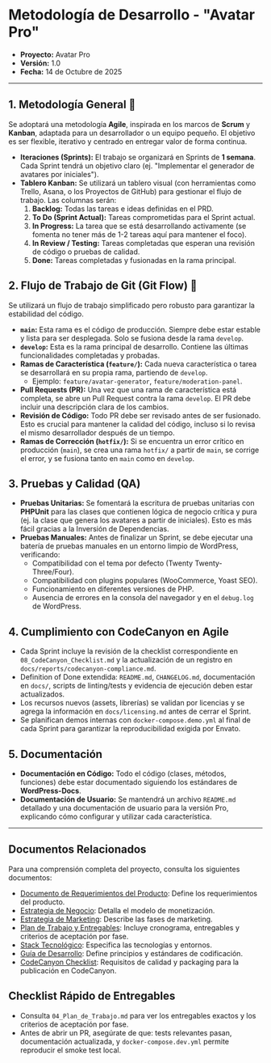 # Metodología de Desarrollo - "Avatar Pro"

* **Proyecto:** Avatar Pro
* **Versión:** 1.0
* **Fecha:** 14 de Octubre de 2025

---

## 1. Metodología General 🚀

Se adoptará una metodología **Agile**, inspirada en los marcos de **Scrum** y **Kanban**, adaptada para un desarrollador o un equipo pequeño. El objetivo es ser flexible, iterativo y centrado en entregar valor de forma continua.

* **Iteraciones (Sprints):** El trabajo se organizará en Sprints de **1 semana**. Cada Sprint tendrá un objetivo claro (ej. "Implementar el generador de avatares por iniciales").
* **Tablero Kanban:** Se utilizará un tablero visual (con herramientas como Trello, Asana, o los Proyectos de GitHub) para gestionar el flujo de trabajo. Las columnas serán:
    1.  **Backlog:** Todas las tareas e ideas definidas en el PRD.
    2.  **To Do (Sprint Actual):** Tareas comprometidas para el Sprint actual.
    3.  **In Progress:** La tarea que se está desarrollando activamente (se fomenta no tener más de 1-2 tareas aquí para mantener el foco).
    4.  **In Review / Testing:** Tareas completadas que esperan una revisión de código o pruebas de calidad.
    5.  **Done:** Tareas completadas y fusionadas en la rama principal.

## 2. Flujo de Trabajo de Git (Git Flow) 🌿

Se utilizará un flujo de trabajo simplificado pero robusto para garantizar la estabilidad del código.

* **`main`:** Esta rama es el código de producción. Siempre debe estar estable y lista para ser desplegada. Solo se fusiona desde la rama `develop`.
* **`develop`:** Esta es la rama principal de desarrollo. Contiene las últimas funcionalidades completadas y probadas.
* **Ramas de Característica (`feature/`):** Cada nueva característica o tarea se desarrollará en su propia rama, partiendo de `develop`.
    * Ejemplo: `feature/avatar-generator`, `feature/moderation-panel`.
* **Pull Requests (PR):** Una vez que una rama de característica está completa, se abre un Pull Request contra la rama `develop`. El PR debe incluir una descripción clara de los cambios.
* **Revisión de Código:** Todo PR debe ser revisado antes de ser fusionado. Esto es crucial para mantener la calidad del código, incluso si lo revisa el mismo desarrollador después de un tiempo.
* **Ramas de Corrección (`hotfix/`):** Si se encuentra un error crítico en producción (`main`), se crea una rama `hotfix/` a partir de `main`, se corrige el error, y se fusiona tanto en `main` como en `develop`.

## 3. Pruebas y Calidad (QA) 

* **Pruebas Unitarias:** Se fomentará la escritura de pruebas unitarias con **PHPUnit** para las clases que contienen lógica de negocio crítica y pura (ej. la clase que genera los avatares a partir de iniciales). Esto es más fácil gracias a la Inversión de Dependencias.
* **Pruebas Manuales:** Antes de finalizar un Sprint, se debe ejecutar una batería de pruebas manuales en un entorno limpio de WordPress, verificando:
    * Compatibilidad con el tema por defecto (Twenty Twenty-Three/Four).
    * Compatibilidad con plugins populares (WooCommerce, Yoast SEO).
    * Funcionamiento en diferentes versiones de PHP.
    * Ausencia de errores en la consola del navegador y en el `debug.log` de WordPress.

## 4. Cumplimiento con CodeCanyon en Agile 

* Cada Sprint incluye la revisión de la checklist correspondiente en `08_CodeCanyon_Checklist.md` y la actualización de un registro en `docs/reports/codecanyon-compliance.md`.
* Definition of Done extendida: `README.md`, `CHANGELOG.md`, documentación en `docs/`, scripts de linting/tests y evidencia de ejecución deben estar actualizados.
* Los recursos nuevos (assets, librerías) se validan por licencias y se agrega la información en `docs/licensing.md` antes de cerrar el Sprint.
* Se planifican demos internas con `docker-compose.demo.yml` al final de cada Sprint para garantizar la reproducibilidad exigida por Envato.

## 5. Documentación 

* **Documentación en Código:** Todo el código (clases, métodos, funciones) debe estar documentado siguiendo los estándares de **WordPress-Docs**.
* **Documentación de Usuario:** Se mantendrá un archivo `README.md` detallado y una documentación de usuario para la versión Pro, explicando cómo configurar y utilizar cada característica.

---

## Documentos Relacionados

Para una comprensión completa del proyecto, consulta los siguientes documentos:

- [Documento de Requerimientos del Producto](01_Documento_Requerimientos_Producto.md): Define los requerimientos del producto.
- [Estrategia de Negocio](02_Estrategia_de_Negocio.md): Detalla el modelo de monetización.
- [Estrategia de Marketing](03_Estrategia_de_Marketing.md): Describe las fases de marketing.
- [Plan de Trabajo y Entregables](04_Plan_de_Trabajo.md): Incluye cronograma, entregables y criterios de aceptación por fase.
- [Stack Tecnológico](05_Stack_Tecnologico.md): Especifica las tecnologías y entornos.
- [Guía de Desarrollo](06_Guia_de_Desarrollo.md): Define principios y estándares de codificación.
- [CodeCanyon Checklist](08_CodeCanyon_Checklist.md): Requisitos de calidad y packaging para la publicación en CodeCanyon.

## Checklist Rápido de Entregables

- Consulta `04_Plan_de_Trabajo.md` para ver los entregables exactos y los criterios de aceptación por fase.
- Antes de abrir un PR, asegúrate de que: tests relevantes pasan, documentación actualizada, y `docker-compose.dev.yml` permite reproducir el smoke test local.